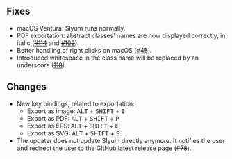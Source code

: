 ## Fixes

* macOS Ventura: Slyum runs normally.
* PDF exportation: abstract classes' names are now displayed correctly, in italic ([~~#114~~](https://github.com/HEIG-GAPS/slyum/issues/114) and [~~#102~~](https://github.com/HEIG-GAPS/slyum/issues/102)).
* Better handling of right clicks on macOS ([~~#45~~](https://github.com/HEIG-GAPS/slyum/issues/45)).
* Introduced whitespace in the class name will be replaced by an underscore ([~~118~~](https://github.com/HEIG-GAPS/slyum/issues/118)).

## Changes

* New key bindings, related to exportation:
  * Export as image: <kbd>ALT</kbd> + <kbd>SHIFT</kbd> + <kbd>I</kbd>
  * Export as PDF: <kbd>ALT</kbd> + <kbd>SHIFT</kbd> + <kbd>P</kbd>
  * Export as EPS: <kbd>ALT</kbd> + <kbd>SHIFT</kbd> + <kbd>E</kbd>
  * Export as SVG: <kbd>ALT</kbd> + <kbd>SHIFT</kbd> + <kbd>S</kbd>
* The updater does not update Slyum directly anymore. It notifies the user and redirect the user to the GitHub latest release page ([~~#78~~](https://github.com/HEIG-GAPS/slyum/issues/78)).
